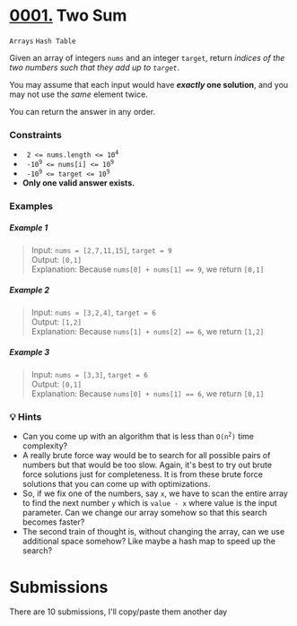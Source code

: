 # [0001.](https://leetcode.com/problems/two-sum/) Two Sum
`Arrays` `Hash Table`

Given an array of integers `nums` and an integer `target`, return _indices of the two numbers such that they add up to `target`_.

You may assume that each input would have **_exactly_ one solution**, and you may not use the _same_ element twice.

You can return the answer in any order.

### Constraints
- <code> 2 <= nums.length <= 10<sup>4</sup> </code>
- <code> -10<sup>9</sup> <= nums[i] <= 10<sup>9</sup> </code>
- <code> -10<sup>9</sup> <= target <= 10<sup>9</sup> </code>
- **Only one valid answer exists.**

### Examples

##### Example 1
> Input: `nums = [2,7,11,15]`, `target = 9`  
> Output: `[0,1]`  
> Explanation: Because `nums[0] + nums[1] == 9`, we return `[0,1]`  

##### Example 2
> Input: `nums = [3,2,4]`, `target = 6`     
> Output: `[1,2]`    
> Explanation: Because `nums[1] + nums[2] == 6`, we return `[1,2]`  

##### Example 3
> Input: `nums = [3,3]`, `target = 6`     
> Output: `[0,1]`    
> Explanation: Because `nums[0] + nums[1] == 6`, we return `[0,1]`  

### 💡 Hints
* Can you come up with an algorithm that is less than <code>O(n<sup>2</sup>)</code> time complexity?
* A really brute force way would be to search for all possible pairs of numbers but that would be too slow. Again, it's best to try out brute force solutions just for completeness. It is from these brute force solutions that you can come up with optimizations.
* So, if we fix one of the numbers, say `x`, we have to scan the entire array to find the next number `y` which is `value - x` where value is the input parameter. Can we change our array somehow so that this search becomes faster?
* The second train of thought is, without changing the array, can we use additional space somehow? Like maybe a hash map to speed up the search?

# Submissions

There are 10 submissions, I'll copy/paste them another day
